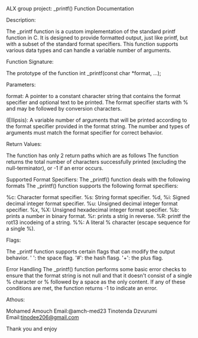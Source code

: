 ALX group project: _printf() Function Documentation

Description:

The _printf function is a custom implementation of the standard printf function in C. It is designed to provide formatted output, just like printf, but with a subset of the standard format specifiers. This function supports various data types and can handle a variable number of arguments.

Function Signature:

The prototype of the function
int _printf(const char *format, ...);

Parameters:

format: A pointer to a constant character string that contains the format specifier and optional text to be printed. The format specifier starts with % and may be followed by conversion characters.

 (Ellipsis): A variable number of arguments that will be printed according to the format specifier provided in the format string. The number and types of arguments must match the format specifier for correct behavior.

Return Values:

The function has only 2 return paths which are as follows
The function returns the total number of characters successfully printed (excluding the null-terminator), or -1 if an error occurs.

Supported Format Specifiers:
The _printf() function deals with the following formats
The _printf() function supports the following format specifiers:

%c: Character format specifier.
%s: String format specifier.
%d, %i: Signed decimal integer format specifier.
%u: Unsigned decimal integer format specifier.
%x, %X: Unsigned hexadecimal integer format specifier.
%b: prints a number in binary format.
%r: prints a strig in reverse.
%R: printf the rot13 incodeing of a string.
%%: A literal % character (escape sequence for a single %).

Flags:

The _printf function supports certain flags that can modify the output behavior.
' ': the space flag.
'#': the hash flasg.
'+': the plus flag.

Error Handling
The _printf() function performs some basic error checks to ensure that the format string is not null and that it doesn't consist of a single % character or % followed by a space as the only content. If any of these conditions are met, the function returns -1 to indicate an error.

Athous:

Mohamed Amouch
Email:@amch-med23 
Tinotenda Dzvurumi 
Email:tinodee206@gmail.com

Thank you and enjoy
